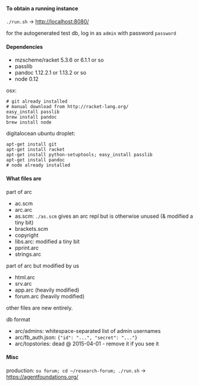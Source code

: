 #### To obtain a running instance

`./run.sh` -> <http://localhost:8080/>

for the autogenerated test db, log in as `admin` with password `password`

#### Dependencies

* mzscheme/racket 5.3.6 or 6.1.1 or so
* passlib
* pandoc 1.12.2.1 or 1.13.2 or so
* node 0.12

osx:

    # git already installed
    # manual download from http://racket-lang.org/
    easy_install passlib
    brew install pandoc
    brew install node

digitalocean ubuntu droplet:

    apt-get install git
    apt-get install racket
    apt-get install python-setuptools; easy_install passlib
    apt-get install pandoc
    # node already installed

#### What files are

part of arc

* ac.scm
* arc.arc
* as.scm: `./as.scm` gives an arc repl but is otherwise unused (& modified a tiny bit)
* brackets.scm
* copyright
* libs.arc: modified a tiny bit
* pprint.arc
* strings.arc

part of arc but modified by us

* html.arc
* srv.arc
* app.arc (heavily modified)
* forum.arc (heavily modified)

other files are new entirely.

db format

* arc/admins: whitespace-separated list of admin usernames
* arc/fb_auth.json: `{"id": "...", "secret": "..."}`
* arc/topstories: dead @ 2015-04-01 - remove it if you see it

#### Misc

production: `su forum; cd ~/research-forum; ./run.sh` → https://agentfoundations.org/
